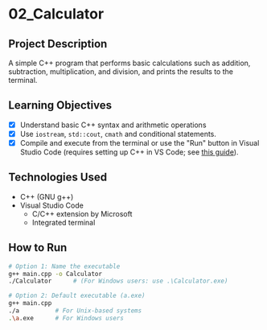 # 02_Calculator

## Project Description
A simple C++ program that performs basic calculations such as addition, subtraction, multiplication, and division, and prints the results to the terminal.

## Learning Objectives
- [x] Understand basic C++ syntax and arithmetic operations 
- [x] Use `iostream`, `std::cout`, `cmath` and conditional statements. 
- [x] Compile and execute from the terminal or use the "Run" button in Visual Studio Code (requires setting up C++ in VS Code; see [this guide](https://code.visualstudio.com/docs/cpp/config-mingw)).

## Technologies Used
- C++ (GNU g++)  
- Visual Studio Code  
  - C/C++ extension by Microsoft  
  - Integrated terminal  

## How to Run
```bash
# Option 1: Name the executable
g++ main.cpp -o Calculator
./Calculator      # (For Windows users: use .\Calculator.exe)

# Option 2: Default executable (a.exe)
g++ main.cpp
./a          # For Unix-based systems
.\a.exe      # For Windows users
